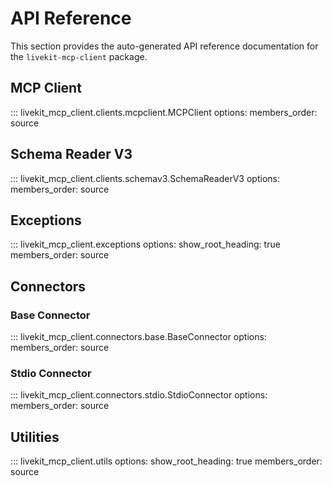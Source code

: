 # API Reference

This section provides the auto-generated API reference documentation for the `livekit-mcp-client` package.

## MCP Client

::: livekit_mcp_client.clients.mcpclient.MCPClient
    options:
      members_order: source

## Schema Reader V3

::: livekit_mcp_client.clients.schemav3.SchemaReaderV3
    options:
      members_order: source

## Exceptions

::: livekit_mcp_client.exceptions
    options:
      show_root_heading: true
      members_order: source

## Connectors

### Base Connector

::: livekit_mcp_client.connectors.base.BaseConnector
    options:
      members_order: source

### Stdio Connector

::: livekit_mcp_client.connectors.stdio.StdioConnector
    options:
      members_order: source

## Utilities

::: livekit_mcp_client.utils
    options:
      show_root_heading: true
      members_order: source